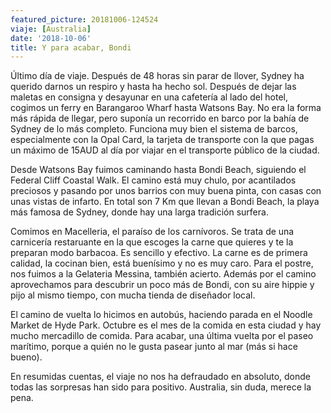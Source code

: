 ```yaml
---
featured_picture: 20181006-124524
viaje: [Australia]
date: '2018-10-06'
title: Y para acabar, Bondi
---
```

Último día de viaje. Después de 48 horas sin parar de llover, Sydney ha querido darnos un respiro y hasta ha hecho sol. Después de dejar las maletas en consigna y desayunar en una cafetería al lado del hotel, cogimos un ferry en Barangaroo Wharf hasta Watsons Bay. No era la forma más rápida de llegar, pero suponía un recorrido en barco por la bahía de Sydney de lo más completo. Funciona muy bien el sistema de barcos, especialmente con la Opal Card, la tarjeta de transporte con la que pagas un máximo de 15AUD al día por viajar en el transporte público de la ciudad. 

Desde Watsons Bay fuimos caminando hasta Bondi Beach, siguiendo el Federal Cliff Coastal Walk. El camino está muy chulo, por acantilados preciosos y pasando por unos barrios con muy buena pinta, con casas con unas vistas de infarto. En total son 7 Km que llevan a Bondi Beach, la playa más famosa de Sydney, donde hay una larga tradición surfera.

Comimos en Macelleria, el paraíso de los carnívoros. Se trata de una carnicería restaruante en la que escoges la carne que quieres y te la preparan modo barbacoa. Es sencillo y efectivo. La carne es de primera calidad, la cocinan bien, está buenísimo y no es muy caro. Para el postre, nos fuimos a la Gelateria Messina, también acierto. Además por el camino aprovechamos para descubrir un poco más de Bondi, con su aire hippie y pijo al mismo tiempo, con mucha tienda de diseñador local.

El camino de vuelta lo hicimos en autobús, haciendo parada en el Noodle Market de Hyde Park. Octubre es el mes de la comida en esta ciudad y hay mucho mercadillo de comida. Para acabar, una última vuelta por el paseo marítimo, porque a quién no le gusta pasear junto al mar (más si hace bueno).

En resumidas cuentas, el viaje no nos ha defraudado en absoluto, donde todas las sorpresas han sido para positivo. Australia, sin duda, merece la pena. 